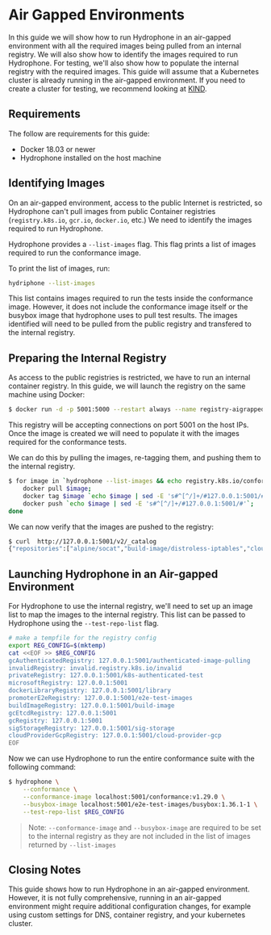 # Air Gapped Environments

In this guide we will show how to run Hydrophone in an air-gapped environment with all the required images being pulled from an internal registry. We will also show how to identify the images required to run Hydrophone. For testing, we'll also show how to populate the internal registry with the required images. This guide will assume that a Kubernetes cluster is already running in the air-gapped environment. If you need to create a cluster for testing, we recommend looking at [KIND](https://kind.sigs.k8s.io/docs/user/working-offline/).

## Requirements

The follow are requirements for this guide:

- Docker 18.03 or newer
- Hydrophone installed on the host machine

## Identifying Images

On an air-gapped environment, access to the public Internet is restricted, so Hydrophone can't pull images from public Container registries (`registry.k8s.io`, `gcr.io`, `docker.io`, etc.)
We need to identify the images required to run Hydrophone.

Hydrophone provides a `--list-images` flag. This flag prints a list of images required to run the conformance image.

To print the list of images, run:

```bash
hydriphone --list-images
```

This list contains images required to run the tests inside the conformance image. However, it does not include the conformance image itself or the busybox image that hydrophone uses to pull test results. The images identified will need to be pulled from the public registry and transfered to the internal registry.

## Preparing the Internal Registry

As access to the public registries is restricted, we have to run an internal container registry.
In this guide, we will launch the registry on the same machine using Docker:

```bash
$ docker run -d -p 5001:5000 --restart always --name registry-aigrapped registry:2
```

This registry will be accepting connections on port 5001 on the host IPs.
Once the image is created we will need to populate it with the images required for the conformance tests.

We can do this by pulling the images, re-tagging them, and pushing them to the internal registry.

```bash
$ for image in `hydrophone --list-images && echo registry.k8s.io/conformance:v1.29.0 && echo registry.k8s.io/e2e-test-images/busybox:1.36.1-1`; do
    docker pull $image;
    docker tag $image `echo $image | sed -E 's#^[^/]+/#127.0.0.1:5001/#'`;
    docker push `echo $image | sed -E 's#^[^/]+/#127.0.0.1:5001/#'`;
done
```

We can now verify that the images are pushed to the registry:

```bash
$ curl  http://127.0.0.1:5001/v2/_catalog
{"repositories":["alpine/socat","build-image/distroless-iptables","cloud-provider-gcp/gcp-compute-persistent-disk-csi-driver","e2e-test-images/agnhost","e2e-test-images/apparmor-loader","e2e-test-images/busybox","e2e-test-images/cuda-vector-add","e2e-test-images/httpd","e2e-test-images/ipc-utils","e2e-test-images/jessie-dnsutils", ...]}
```

## Launching Hydrophone in an Air-gapped Environment

For Hydrophone to use the internal registry, we'll need to set up an image list to map the images to the internal registry. This list can be passed to Hydrophone using the `--test-repo-list` flag.

```bash
# make a tempfile for the registry config
export REG_CONFIG=$(mktemp)
cat <<EOF >> $REG_CONFIG
gcAuthenticatedRegistry: 127.0.0.1:5001/authenticated-image-pulling
invalidRegistry: invalid.registry.k8s.io/invalid
privateRegistry: 127.0.0.1:5001/k8s-authenticated-test
microsoftRegistry: 127.0.0.1:5001
dockerLibraryRegistry: 127.0.0.1:5001/library
promoterE2eRegistry: 127.0.0.1:5001/e2e-test-images
buildImageRegistry: 127.0.0.1:5001/build-image
gcEtcdRegistry: 127.0.0.1:5001
gcRegistry: 127.0.0.1:5001
sigStorageRegistry: 127.0.0.1:5001/sig-storage
cloudProviderGcpRegistry: 127.0.0.1:5001/cloud-provider-gcp
EOF
```

Now we can use Hydrophone to run the entire conformance suite with the following command:

```bash
$ hydrophone \
    --conformance \
    --conformance-image localhost:5001/conformance:v1.29.0 \
    --busybox-image localhost:5001/e2e-test-images/busybox:1.36.1-1 \
    --test-repo-list $REG_CONFIG
```

> Note: `--conformance-image` and `--busybox-image` are required to be set to the internal registry as they are not included in the list of images returned by `--list-images`

## Closing Notes

This guide shows how to run Hydrophone in an air-gapped environment. However, it is not fully comprehensive, running in an air-gapped environment might require additional configuration changes, for example using custom settings for DNS, container registry, and your kubernetes cluster.
